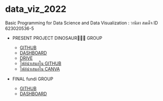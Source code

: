 # data_viz_2022
Basic Programming for Data Science and Data Visualization : วานิตา สมเด็จ ID 623020536-5


* PRESENT PROJECT DINOSAUR🦖🦖🦖 GROUP
  * [GITHUB](https://github.com/Wanita-8943/data_viz_2022/blob/main/Project_Dinosaur.ipynb)
  * [DASHBOARD](https://datastudio.google.com/reporting/e45d8bb5-92ce-4fde-9775-7d1d568d7e6e)
  * [DRIVE](https://drive.google.com/drive/u/0/folders/1bNGXPP5wgIZ4b8_2gaxp50Od-W-QBVMT)
  * [ไฟล์นำเสนอใน GITHUB](https://github.com/Wanita-8943/data_viz_2022/blob/main/Dinosaur.pdf)
  * [ไฟล์นำเสนอใน CANVA](https://www.canva.com/design/DAE70Gm59pY/YqkJeSjFuMuVsur61ax1_A/view?utm_content=DAE70Gm59pY&utm_campaign=designshare&utm_medium=link2&utm_source=sharebutton)


* FINAL fundi GROUP
  * [GITHUB](https://github.com/Wanita-8943/data_viz_2022/blob/main/Final_DataViz.ipynb)
  * [DASHBOARD](https://datastudio.google.com/u/0/reporting/2ee31e56-f5bc-4f54-9b96-85ff7d4623b1/page/UWCqC?fbclid=IwAR3kFyQYXnfxzc0BZOAZpRmsV0HTTOQ50b7g_toSBPbjFdvg7yyh-UjMgGY)
